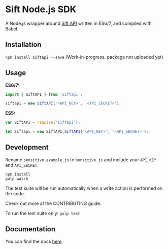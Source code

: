 Sift Node.js SDK
================

A Node.js wrapper around [Sift API](http://sift.easilydo.com) written in ES6/7,
and compiled with Babel.

Installation
------------

`npm install siftapi --save`
(Work-in-progress, package not uploaded yet)

Usage
-----

**ES6/7:**

```javascript
import { SiftAPI } from 'siftapi';

siftapi = new SiftAPI('<API_KEY>', '<API_SECRET>');
```

**ES5:**

```javascript
var SiftAPI = require('siftapi');

let siftapi = new SiftAPI.SiftAPI('<API_KEY>', '<API_SECRET>');
```

Development
-----------

Rename `sensitive.example.js` to `sensitive.js` and include your `API_KEY` and
`API_SECRET`.

```
npm install
gulp watch
```

The test suite will be run
automatically when a write action is performed on the code.

Check out more at the CONTRIBUTING guide.

To run the test suite only:
`gulp test`

Documentation
-------------

You can find the docs [here](https://github.com/agent8/sift-node-sdk/blob/master/docs/API.md)
